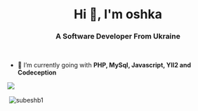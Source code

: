 <h1 align="center">Hi 👋, I'm oshka</h1>
<h3 align="center">A Software Developer From Ukraine</h3>

<br/>

- 🌱 I’m currently going with **PHP, MySql, Javascript, YII2 and Codeception**



<img src="https://github-profile-trophy.vercel.app/?username=oshka&theme=dracula&column=3&margin-w=15&margin-h=15 (https://github.com/ryo-ma/github-profile-trophy)">

<p>&nbsp;<img align="center" src="https://github-readme-stats.vercel.app/api?username=oshka&show_icons=true&count_private=true&theme=dark" alt="subeshb1" /></p>